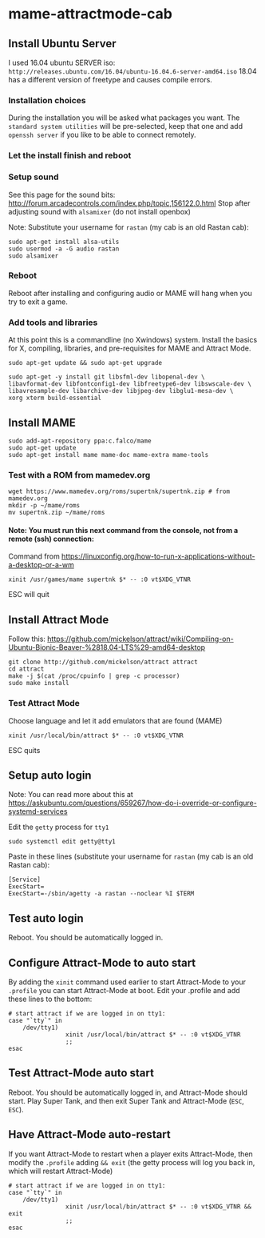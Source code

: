 # mame-attractmode-cab

## Install Ubuntu Server
I used 16.04 ubuntu SERVER iso:
`http://releases.ubuntu.com/16.04/ubuntu-16.04.6-server-amd64.iso`
18.04 has a different version of freetype and causes compile errors.

### Installation choices
During the installation you will be asked what packages you want.  The `standard system utilities` will be pre-selected, keep that one and add `openssh server` if you like to be able to connect remotely.

### Let the install finish and reboot

### Setup sound

See this page for the sound bits: http://forum.arcadecontrols.com/index.php/topic,156122.0.html
Stop after adjusting sound with `alsamixer` (do not install openbox)

Note: Substitute your username for `rastan` (my cab is an old Rastan cab):
```
sudo apt-get install alsa-utils
sudo usermod -a -G audio rastan
sudo alsamixer
```
### Reboot
Reboot after installing and configuring audio or MAME will hang when you try to exit a game.

### Add tools and libraries

At this point this is a commandline (no Xwindows) system.  Install the basics for X, compiling, libraries, and pre-requisites for MAME and Attract Mode.
```
sudo apt-get update && sudo apt-get upgrade

sudo apt-get -y install git libsfml-dev libopenal-dev \
libavformat-dev libfontconfig1-dev libfreetype6-dev libswscale-dev \
libavresample-dev libarchive-dev libjpeg-dev libglu1-mesa-dev \
xorg xterm build-essential
```
## Install MAME
```
sudo add-apt-repository ppa:c.falco/mame
sudo apt-get update
sudo apt-get install mame mame-doc mame-extra mame-tools
```

### Test with a ROM from mamedev.org

```
wget https://www.mamedev.org/roms/supertnk/supertnk.zip # from mamedev.org
mkdir -p ~/mame/roms
mv supertnk.zip ~/mame/roms
```
#### Note: You must run this next command from the console, not from a remote (ssh) connection:

Command from https://linuxconfig.org/how-to-run-x-applications-without-a-desktop-or-a-wm

```
xinit /usr/games/mame supertnk $* -- :0 vt$XDG_VTNR
```
ESC will quit

## Install Attract Mode
Follow this:
https://github.com/mickelson/attract/wiki/Compiling-on-Ubuntu-Bionic-Beaver-%2818.04-LTS%29-amd64-desktop

```
git clone http://github.com/mickelson/attract attract
cd attract
make -j $(cat /proc/cpuinfo | grep -c processor)
sudo make install
```
### Test Attract Mode
Choose language and let it add emulators that are found (MAME)

```
xinit /usr/local/bin/attract $* -- :0 vt$XDG_VTNR
```

ESC quits

## Setup auto login

Note: You can read more about this at https://askubuntu.com/questions/659267/how-do-i-override-or-configure-systemd-services

Edit the `getty` process for `tty1`
```
sudo systemctl edit getty@tty1
```

Paste in these lines (substitute your username for `rastan` (my cab is an old Rastan cab):
```
[Service]
ExecStart=
ExecStart=-/sbin/agetty -a rastan --noclear %I $TERM
```

## Test auto login
Reboot.  You should be automatically logged in.

## Configure Attract-Mode to auto start
By adding the `xinit` command used earlier to start Attract-Mode to your `.profile` you can start Attract-Mode at boot.  Edit your .profile and add these lines to the bottom:
```
# start attract if we are logged in on tty1:
case "`tty`" in
    /dev/tty1)
                xinit /usr/local/bin/attract $* -- :0 vt$XDG_VTNR 
                ;;
esac
```


## Test Attract-Mode auto start
Reboot.  You should be automatically logged in, and Attract-Mode should start.  Play Super Tank, and then exit Super Tank and Attract-Mode (`ESC`, `ESC`).

## Have Attract-Mode auto-restart
If you want Attract-Mode to restart when a player exits Attract-Mode, then modify the `.profile` adding `&& exit` (the getty process will log you back in, which will restart Attract-Mode)

```
# start attract if we are logged in on tty1:
case "`tty`" in
    /dev/tty1)
                xinit /usr/local/bin/attract $* -- :0 vt$XDG_VTNR && exit
                ;;
esac
```

## 
